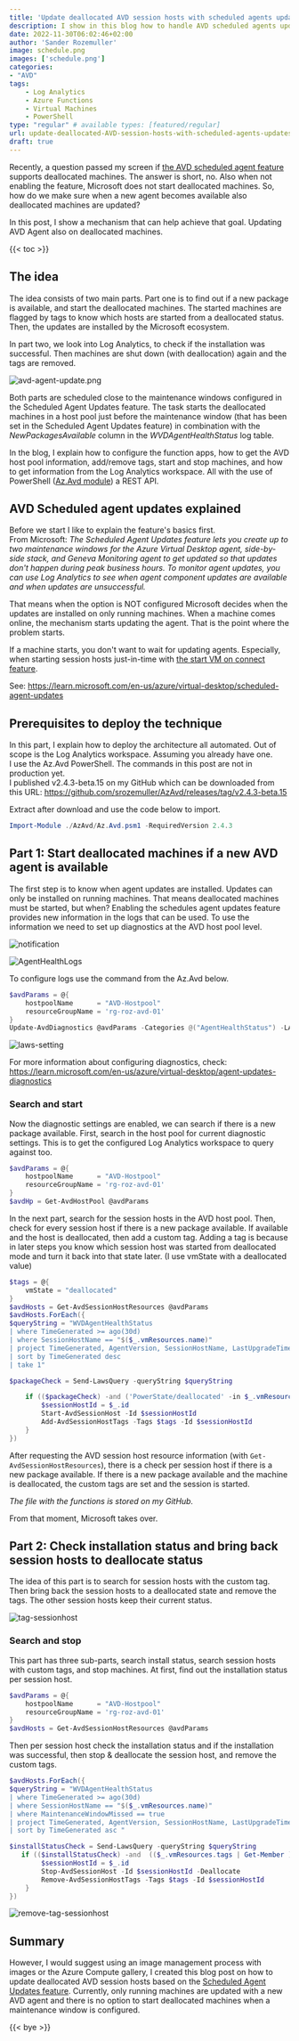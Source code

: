```yaml
---
title: 'Update deallocated AVD session hosts with scheduled agents updates feature'
description: I show in this blog how to handle AVD scheduled agents updates with deallocated machines. If AVD session hosts are deallocated the agent will be not installed. 
date: 2022-11-30T06:02:46+02:00
author: 'Sander Rozemuller'
image: schedule.png
images: ['schedule.png']
categories:
- "AVD"
tags:
    - Log Analytics
    - Azure Functions
    - Virtual Machines
    - PowerShell
type: "regular" # available types: [featured/regular]
url: update-deallocated-AVD-session-hosts-with-scheduled-agents-updates-feature
draft: true
---
```


Recently, a question passed my screen if [the AVD scheduled agent feature](https://learn.microsoft.com/en-us/azure/virtual-desktop/scheduled-agent-updates) supports deallocated machines. The answer is short, no. Also when not enabling the feature, Microsoft does not start deallocated machines.
So, how do we make sure when a new agent becomes available also deallocated machines are updated?

In this post, I show a mechanism that can help achieve that goal. Updating AVD Agent also on deallocated machines. 

{{< toc >}}

## The idea
The idea consists of two main parts. Part one is to find out if a new package is available, and start the deallocated machines. The started machines are flagged by tags to know which hosts are started from a deallocated status. 
Then, the updates are installed by the Microsoft ecosystem.

In part two, we look into Log Analytics, to check if the installation was successful. Then machines are shut down (with deallocation) again and the tags are removed.

![avd-agent-update.png](avd-agent-update.png)


Both parts are scheduled close to the maintenance windows configured in the Scheduled Agent Updates feature.
The task starts the deallocated machines in a host pool just before the maintenance window (that has been set in the Scheduled Agent Updates feature) in combination with the *NewPackagesAvailable* column in the *WVDAgentHealthStatus* log table. 


In the blog, I explain how to configure the function apps, how to get the AVD host pool information, add/remove tags, start and stop machines, and how to get information from the Log Analytics workspace. All with the use of PowerShell ([Az.Avd module](https://www.powershellgallery.com/packages/Az.Avd)) a REST API. 

## AVD Scheduled agent updates explained
Before we start I like to explain the feature's basics first.  
From Microsoft: *The Scheduled Agent Updates feature lets you create up to two maintenance windows for the Azure Virtual Desktop agent, side-by-side stack, and Geneva Monitoring agent to get updated so that updates don't happen during peak business hours. To monitor agent updates, you can use Log Analytics to see when agent component updates are available and when updates are unsuccessful.*

That means when the option is NOT configured Microsoft decides when the updates are installed on only running machines.
When a machine comes online, the mechanism starts updating the agent. That is the point where the problem starts. 

If a machine starts, you don't want to wait for updating agents. Especially, when starting session hosts just-in-time with [the start VM on connect feature](https://learn.microsoft.com/en-us/azure/virtual-desktop/start-virtual-machine-connect?tabs=azure-portal).

See: https://learn.microsoft.com/en-us/azure/virtual-desktop/scheduled-agent-updates

## Prerequisites to deploy the technique
In this part, I explain how to deploy the architecture all automated. Out of scope is the Log Analytics workspace. Assuming you already have one.  
I use the Az.Avd PowerShell. The commands in this post are not in production yet.  
I published v2.4.3-beta.15 on my GitHub which can be downloaded from this URL: https://github.com/srozemuller/AzAvd/releases/tag/v2.4.3-beta.15

Extract after download and use the code below to import.

```powershell
Import-Module ./AzAvd/Az.Avd.psm1 -RequiredVersion 2.4.3
```

## Part 1: Start deallocated machines if a new AVD agent is available
The first step is to know when agent updates are installed.
Updates can only be installed on running machines. That means deallocated machines must be started, but when? Enabling the schedules agent updates feature provides new information in the logs that can be used. To use the information we need to set up diagnostics at the AVD host pool level.

![notification](notification.png)

![AgentHealthLogs](AgentHealthLogs.png)

To configure logs use the command from the Az.Avd below.
```powershell
$avdParams = @{
    hostpoolName      = "AVD-Hostpool"
    resourceGroupName = 'rg-roz-avd-01'
}
Update-AvdDiagnostics @avdParams -Categories @("AgentHealthStatus") -LAWorkspace log-analytics-avd-95789 -LaResourceGroupName rg-roz-avd-mon -DiagnosticsName agentstatus 
```

![laws-setting](laws-setting.png)

For more information about configuring diagnostics, check: https://learn.microsoft.com/en-us/azure/virtual-desktop/agent-updates-diagnostics

### Search and start
Now the diagnostic settings are enabled, we can search if there is a new package available. First, search in the host pool for current diagnostic settings. This is to get the configured Log Analytics workspace to query against too. 
```powershell
$avdParams = @{
    hostpoolName      = "AVD-Hostpool"
    resourceGroupName = 'rg-roz-avd-01'
}
$avdHp = Get-AvdHostPool @avdParams
```
In the next part, search for the session hosts in the AVD host pool. Then, check for every session host if there is a new package available. If available and the host is deallocated, then add a custom tag. Adding a tag is because in later steps you know which session host was started from deallocated mode and turn it back into that state later. (I use vmState with a deallocated value)

```powershell
$tags = @{
    vmState = "deallocated"
} 
$avdHosts = Get-AvdSessionHostResources @avdParams
$avdHosts.ForEach({
$queryString = "WVDAgentHealthStatus 
| where TimeGenerated >= ago(30d) 
| where SessionHostName == "$($_.vmResources.name)" 
| project TimeGenerated, AgentVersion, SessionHostName, LastUpgradeTimeStamp, UpgradeState, UpgradeErrorMsg, NewPackagesAvailable
| sort by TimeGenerated desc
| take 1"

$packageCheck = Send-LawsQuery -queryString $queryString

    if (($packageCheck) -and ('PowerState/deallocated' -in $_.vmResources.properties.instanceview.statuses.code)) {
        $sessionHostId = $_.id
        Start-AvdSessionHost -Id $sessionHostId
        Add-AvdSessionHostTags -Tags $tags -Id $sessionHostId
    }
})
```

After requesting the AVD session host resource information (with ```Get-AvdSessionHostResources```), there is a check per session host if there is a new package available. 
If there is a new package available and the machine is deallocated, the custom tags are set and the session is started.  

*The file with the functions is stored on my GitHub.*

From that moment, Microsoft takes over. 

## Part 2: Check installation status and bring back session hosts to deallocate status
The idea of this part is to search for session hosts with the custom tag. Then bring back the session hosts to a deallocated state and remove the tags. The other session hosts keep their current status.  

![tag-sessionhost](tag-sessionhost.png)

### Search and stop
This part has three sub-parts, search install status, search session hosts with custom tags, and stop machines. At first, find out the installation status per session host.
```powershell
$avdParams = @{
    hostpoolName      = "AVD-Hostpool"
    resourceGroupName = 'rg-roz-avd-01'
}
$avdHosts = Get-AvdSessionHostResources @avdParams
```

Then per session host check the installation status and if the installation was successful, then stop & deallocate the session host, and remove the custom tags.

```powershell
$avdHosts.ForEach({
$queryString = "WVDAgentHealthStatus 
| where TimeGenerated >= ago(30d) 
| where SessionHostName == "$($_.vmResources.name)" 
| where MaintenanceWindowMissed == true
| project TimeGenerated, AgentVersion, SessionHostName, LastUpgradeTimeStamp, UpgradeState, UpgradeErrorMsg, MaintenanceWindowMissed
| sort by TimeGenerated asc "

$installStatusCheck = Send-LawsQuery -queryString $queryString
   if (($installStatusCheck) -and  (($_.vmResources.tags | Get-Member ).Name.Contains($tags.Keys))) {
        $sessionHostId = $_.id
        Stop-AvdSessionHost -Id $sessionHostId -Deallocate
        Remove-AvdSessionHostTags -Tags $tags -Id $sessionHostId
    }
})
```

![remove-tag-sessionhost](remove-tag-sessionhost.png)
## Summary
However, I would suggest using an image management process with images or the Azure Compute gallery, I created this blog post on how to update deallocated AVD session hosts based on the [Scheduled Agent Updates feature](https://learn.microsoft.com/en-us/azure/virtual-desktop/agent-overview#agent-update-process). Currently, only running machines are updated with a new AVD agent and there is no option to start deallocated machines when a maintenance window is configured. 

{{< bye >}}